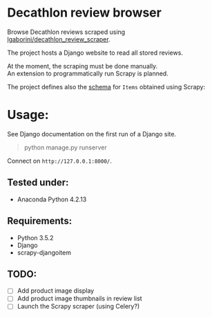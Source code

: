 # Decathlon review browser

Browse Decathlon reviews scraped using [lgaborini/decathlon_review_scraper](../../../../lgaborini/decathlon_review_scraper).

The project hosts a Django website to read all stored reviews.

At the moment, the scraping must be done manually.   
An extension to programmatically run Scrapy is planned.

The project defines also the [schema](browser/models.py) for `Items` obtained using Scrapy: 

# Usage:   
See Django documentation on the first run of a Django site.

> python manage.py runserver   

Connect on `http://127.0.0.1:8000/`.

## Tested under:
* Anaconda Python 4.2.13

## Requirements:
* Python 3.5.2
* Django
* scrapy-djangoitem

## TODO:

- [ ] Add product image display
- [ ] Add product image thumbnails in review list
- [ ] Launch the Scrapy scraper (using Celery?)
